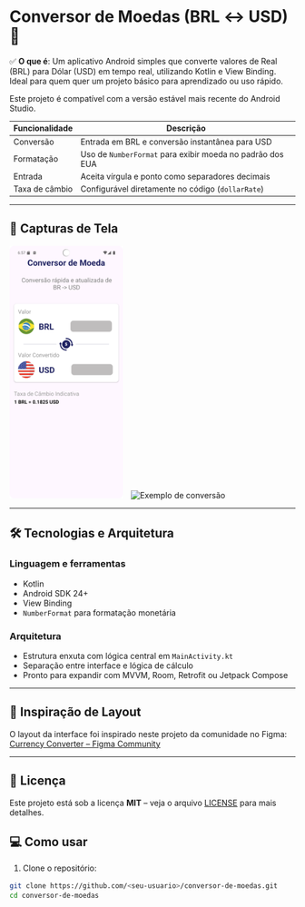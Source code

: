 # Conversor de Moedas (BRL ↔ USD) 💱

✅ **O que é**: Um aplicativo Android simples que converte valores de Real (BRL) para Dólar (USD) em tempo real, utilizando Kotlin e View Binding. Ideal para quem quer um projeto básico para aprendizado ou uso rápido.

Este projeto é compatível com a versão estável mais recente do Android Studio.

| Funcionalidade  | Descrição                                                |
|-----------------|-----------------------------------------------------------|
| Conversão       | Entrada em BRL e conversão instantânea para USD           |
| Formatação      | Uso de `NumberFormat` para exibir moeda no padrão dos EUA |
| Entrada         | Aceita vírgula e ponto como separadores decimais          |
| Taxa de câmbio  | Configurável diretamente no código (`dollarRate`)         |

---

## 📸 Capturas de Tela

<img src="./images/tela_1.png" alt="Tela Principal" width="200" style="display: inline; margin-right: 10px;" />
<img src="./images/tela2.png" alt="Exemplo de conversão" width="200" style="display: inline;" />

---

## 🛠️ Tecnologias e Arquitetura

### Linguagem e ferramentas

- Kotlin
- Android SDK 24+
- View Binding
- `NumberFormat` para formatação monetária

### Arquitetura

- Estrutura enxuta com lógica central em `MainActivity.kt`
- Separação entre interface e lógica de cálculo
- Pronto para expandir com MVVM, Room, Retrofit ou Jetpack Compose

---

## 🎨 Inspiração de Layout

O layout da interface foi inspirado neste projeto da comunidade no Figma:  
[Currency Converter – Figma Community](https://www.figma.com/design/y2qpPh5HbNClPwgzgxZ7FI/Currency-Converter--Community-?node-id=4-25&t=cakCicm2iwl6spkk-0)

---

## 📄 Licença

Este projeto está sob a licença **MIT** – veja o arquivo [LICENSE](LICENSE) para mais detalhes.

## 💻 Como usar

1. Clone o repositório:

```bash
git clone https://github.com/<seu-usuario>/conversor-de-moedas.git
cd conversor-de-moedas
